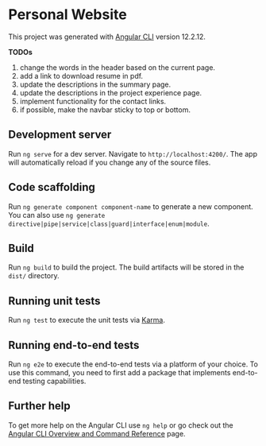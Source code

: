 # Personal Website

This project was generated with [Angular CLI](https://github.com/angular/angular-cli) version 12.2.12.

**TODOs**

1. change the words in the header based on the current page.
2. add a link to download resume in pdf.
3. update the descriptions in the summary page.
4. update the descriptions in the  project experience page.
5. implement functionality for the contact links.
5. if possible, make the navbar sticky to top or bottom.


## Development server

Run `ng serve` for a dev server. Navigate to `http://localhost:4200/`. The app will automatically reload if you change any of the source files.

## Code scaffolding

Run `ng generate component component-name` to generate a new component. You can also use `ng generate directive|pipe|service|class|guard|interface|enum|module`.

## Build

Run `ng build` to build the project. The build artifacts will be stored in the `dist/` directory.

## Running unit tests

Run `ng test` to execute the unit tests via [Karma](https://karma-runner.github.io).

## Running end-to-end tests

Run `ng e2e` to execute the end-to-end tests via a platform of your choice. To use this command, you need to first add a package that implements end-to-end testing capabilities.

## Further help

To get more help on the Angular CLI use `ng help` or go check out the [Angular CLI Overview and Command Reference](https://angular.io/cli) page.

